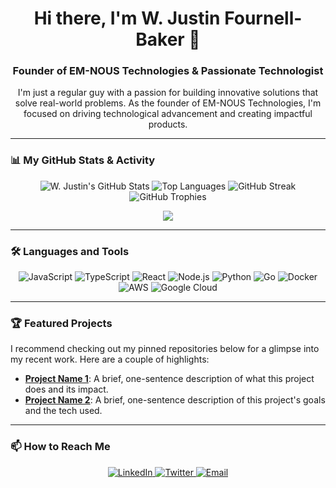 <div align="center">

  <h1>Hi there, I'm W. Justin Fournell-Baker 👋</h1>
  
  <h3>Founder of EM-NOUS Technologies & Passionate Technologist</h3>
  
  <p>
    I'm just a regular guy with a passion for building innovative solutions that solve real-world problems. As the founder of EM-NOUS Technologies, I'm focused on driving technological advancement and creating impactful products.
  </p>

</div>

---

### 📊 My GitHub Stats & Activity

<div align="center">

<picture>
  <source 
    media="(prefers-color-scheme: dark)"
    srcset="https://github-readme-stats.vercel.app/api?username=wjustin-fb&show_icons=true&theme=transparent&border_color=929188&title_color=F8BC58&text_color=ECE1D5&icon_color=F8BC58"
  />
  <source
    media="(prefers-color-scheme: light)"
    srcset="https://github-readme-stats.vercel.app/api?username=wjustin-fb&show_icons=true&theme=transparent&border_color=2C2D26&title_color=201B14&text_color=201B14&icon_color=3D2800"
  />
  <img alt="W. Justin's GitHub Stats" src="https://github-readme-stats.vercel.app/api?username=wjustin-fb&show_icons=true&theme=transparent&border_color=2C2D26&title_color=201B14&text_color=201B14&icon_color=3D2800" />
</picture>

<picture>
  <source 
    media="(prefers-color-scheme: dark)"
    srcset="https://github-readme-stats.vercel.app/api/top-langs/?username=wjustin-fb&layout=compact&theme=transparent&border_color=929188&title_color=F8BC58&text_color=ECE1D5"
  />
  <source
    media="(prefers-color-scheme: light)"
    srcset="https://github-readme-stats.vercel.app/api/top-langs/?username=wjustin-fb&layout=compact&theme=transparent&border_color=2C2D26&title_color=201B14&text_color=201B14"
  />
  <img alt="Top Languages" src="https://github-readme-stats.vercel.app/api/top-langs/?username=wjustin-fb&layout=compact&theme=transparent&border_color=2C2D26&title_color=201B14&text_color=201B14" />
</picture>

<picture>
  <source
    media="(prefers-color-scheme: dark)"
    srcset="https://github-readme-streak-stats.herokuapp.com/?user=wjustin-fb&theme=tokyonight&background=00000000&border=929188&stroke=F8BC58&ring=F8BC58&fire=F8BC58&currStreakNum=ECE1D5&sideNums=ECE1D5&currStreakLabel=ECE1D5&sideLabels=ECE1D5&dates=ECE1D5"
  />
  <source
    media="(prefers-color-scheme: light)"
    srcset="https://github-readme-streak-stats.herokuapp.com/?user=wjustin-fb&theme=default&background=00000000&border=2C2D26&stroke=3D2800&ring=3D2800&fire=3D2800&currStreakNum=201B14&sideNums=201B14&currStreakLabel=201B14&sideLabels=201B14&dates=201B14"
  />
  <img alt="GitHub Streak" src="https://github-readme-streak-stats.herokuapp.com/?user=wjustin-fb&theme=default&background=00000000&border=2C2D26&stroke=3D2800&ring=3D2800&fire=3D2800&currStreakNum=201B14&sideNums=201B14&currStreakLabel=201B14&sideLabels=201B14&dates=201B14" />
</picture>

<picture>
  <source
    media="(prefers-color-scheme: dark)"
    srcset="https://github-profile-trophy.vercel.app/?username=wjustin-fb&theme=onedark&no-frame=true&no-bg=true&margin-w=4&margin-h=4"
  />
  <source
    media="(prefers-color-scheme: light)"
    srcset="https://github-profile-trophy.vercel.app/?username=wjustin-fb&theme=flat&no-frame=true&no-bg=true&margin-w=4&margin-h=4"
  />
  <img alt="GitHub Trophies" src="https://github-profile-trophy.vercel.app/?username=wjustin-fb&theme=flat&no-frame=true&no-bg=true&margin-w=4&margin-h=4" />
</picture>

![](https://komarev.com/ghpvc/?username=wjustin-fb&color=gray&style=flat)

</div>

---

### 🛠️ Languages and Tools

<p align="center">
  <img src="https://img.shields.io/badge/JavaScript-F7DF1E?style=for-the-badge&logo=javascript&logoColor=black" alt="JavaScript"/>
  <img src="https://img.shields.io/badge/TypeScript-3178C6?style=for-the-badge&logo=typescript&logoColor=white" alt="TypeScript"/>
  <img src="https://img.shields.io/badge/React-61DAFB?style=for-the-badge&logo=react&logoColor=black" alt="React"/>
  <img src="https://img.shields.io/badge/Node.js-339933?style=for-the-badge&logo=node.js&logoColor=white" alt="Node.js"/>
  <img src="https://img.shields.io/badge/Python-3776AB?style=for-the-badge&logo=python&logoColor=white" alt="Python"/>
  <img src="https://img.shields.io/badge/Go-00ADD8?style=for-the-badge&logo=go&logoColor=white" alt="Go"/>
  <img src="https://img.shields.io/badge/Docker-2496ED?style=for-the-badge&logo=docker&logoColor=white" alt="Docker"/>
  <img src="https://img.shields.io/badge/Amazon_AWS-232F3E?style=for-the-badge&logo=amazon-aws&logoColor=white" alt="AWS"/>
  <img src="https://img.shields.io/badge/Google_Cloud-4285F4?style=for-the-badge&logo=google-cloud&logoColor=white" alt="Google Cloud"/>
</p>

---

### 🏆 Featured Projects

I recommend checking out my pinned repositories below for a glimpse into my recent work. Here are a couple of highlights:

* **[Project Name 1](https://github.com/wjustin-fb/your-repo-1)**: A brief, one-sentence description of what this project does and its impact.
* **[Project Name 2](https://github.com/wjustin-fb/your-repo-2)**: A brief, one-sentence description of this project's goals and the tech used.

---

### 📫 How to Reach Me

<p align="center">
  <a href="https://linkedin.com/in/wjustinfournellbaker" target="_blank">
    <img src="https://img.shields.io/badge/LinkedIn-0077B5?style=for-the-badge&logo=linkedin&logoColor=white" alt="LinkedIn"/>
  </a>
  <a href="https://twitter.com/wjustin_fb" target="_blank">
    <img src="https://img.shields.io/badge/Twitter-1DA1F2?style=for-the-badge&logo=twitter&logoColor=white" alt="Twitter"/>
  </a>
  <a href="mailto:w.justin.fournell.baker@em-nous.com" target="_blank">
    <img src="https://img.shields.io/badge/Email-D14836?style=for-the-badge&logo=gmail&logoColor=white" alt="Email"/>
  </a>
</p>
